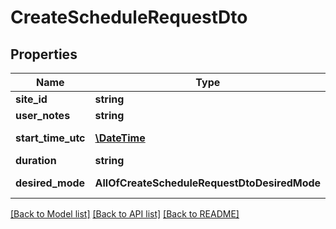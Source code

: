 # CreateScheduleRequestDto

## Properties
Name | Type | Description | Notes
------------ | ------------- | ------------- | -------------
**site_id** | **string** | Site Id | [optional] 
**user_notes** | **string** | User Notes | [optional] 
**start_time_utc** | [**\DateTime**](\DateTime.md) | Start Time Utc | [optional] 
**duration** | **string** | Duration | [optional] 
**desired_mode** | **AllOfCreateScheduleRequestDtoDesiredMode** | Desired Mode | [optional] 

[[Back to Model list]](../../README.md#documentation-for-models) [[Back to API list]](../../README.md#documentation-for-api-endpoints) [[Back to README]](../../README.md)

